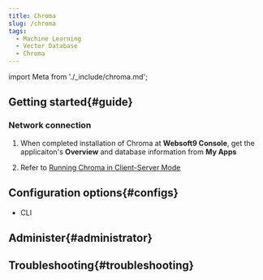 ```yaml
---
title: Chroma
slug: /chroma
tags:
  - Machine Learning
  - Vector Database
  - Chroma
---
```


import Meta from './_include/chroma.md';

<Meta name="meta" />

## Getting started{#guide}

### Network connection

1. When completed installation of Chroma at **Websoft9 Console**, get the applicaiton's **Overview** and database information from **My Apps**  

2. Refer to [Running Chroma in Client-Server Mode](https://docs.trychroma.com/docs/run-chroma/client-server)


## Configuration options{#configs}

- CLI

## Administer{#administrator}

## Troubleshooting{#troubleshooting}